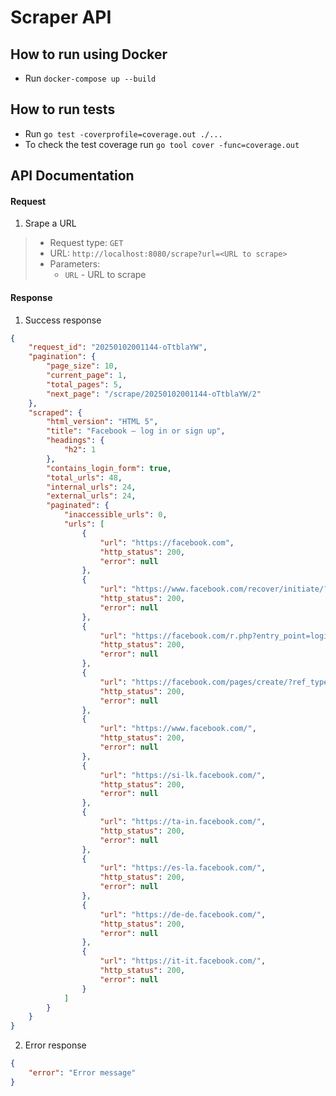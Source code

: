 # Scraper API

## How to run using Docker

* Run `docker-compose up --build`

## How to run tests

* Run `go test -coverprofile=coverage.out ./...`
* To check the test coverage run `go tool cover -func=coverage.out`

## API Documentation

#### Request
1. Srape a URL

> * Request type: `GET`
> * URL: `http://localhost:8080/scrape?url=<URL to scrape>`
> * Parameters:
>    * `URL` - URL to scrape

#### Response

1. Success response

```json
{
    "request_id": "20250102001144-oTtblaYW",
    "pagination": {
        "page_size": 10,
        "current_page": 1,
        "total_pages": 5,
        "next_page": "/scrape/20250102001144-oTtblaYW/2"
    },
    "scraped": {
        "html_version": "HTML 5",
        "title": "Facebook – log in or sign up",
        "headings": {
            "h2": 1
        },
        "contains_login_form": true,
        "total_urls": 48,
        "internal_urls": 24,
        "external_urls": 24,
        "paginated": {
            "inaccessible_urls": 0,
            "urls": [
                {
                    "url": "https://facebook.com",
                    "http_status": 200,
                    "error": null
                },
                {
                    "url": "https://www.facebook.com/recover/initiate/?privacy_mutation_token=eyJ0eXBlIjowLCJjcmVhdGlvbl90aW1lIjoxNzM1NzU2OTA0LCJjYWxsc2l0ZV9pZCI6MzgxMjI5MDc5NTc1OTQ2fQ%3D%3D&ars=facebook_login&next",
                    "http_status": 200,
                    "error": null
                },
                {
                    "url": "https://facebook.com/r.php?entry_point=login",
                    "http_status": 200,
                    "error": null
                },
                {
                    "url": "https://facebook.com/pages/create/?ref_type=registration_form",
                    "http_status": 200,
                    "error": null
                },
                {
                    "url": "https://www.facebook.com/",
                    "http_status": 200,
                    "error": null
                },
                {
                    "url": "https://si-lk.facebook.com/",
                    "http_status": 200,
                    "error": null
                },
                {
                    "url": "https://ta-in.facebook.com/",
                    "http_status": 200,
                    "error": null
                },
                {
                    "url": "https://es-la.facebook.com/",
                    "http_status": 200,
                    "error": null
                },
                {
                    "url": "https://de-de.facebook.com/",
                    "http_status": 200,
                    "error": null
                },
                {
                    "url": "https://it-it.facebook.com/",
                    "http_status": 200,
                    "error": null
                }
            ]
        }
    }
}
```

2. Error response

```json
{
    "error": "Error message"
}
```
